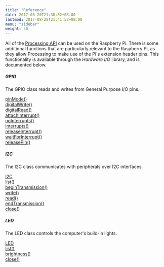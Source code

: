 ```yaml
---
title: "Reference"
date: 2017-08-20T21:38:52+08:00
lastmod: 2017-08-28T21:41:52+08:00
menu: "sidebar"
weight: 30
---
```


All of the [Processing API] can be used on the Raspberry Pi. There is
some additional functions that are particularly relevant to the
Raspberry Pi, as they allow Processing to make use of the Pi's extension
header pins. This functionality is available through the *Hardware I/O*
library, and is documented below.

 

##### GPIO

The GPIO class reads and writes from General Purpose I/O pins.  
  
[pinMode()][]  
[digitalWrite()][]  
[digitalRead()][]  
[attachInterrupt()][]  
[noInterrupts()][]  
[interrupts()][]  
[releaseInterrupt()][]  
[waitForInterrupt()][]  
[releasePin()]  
  

##### I2C

The I2C class communicates with peripherals over I2C interfaces.  
  
[I2C][]  
[list()][]  
[beginTransmission()][]  
[write()][]  
[read()][]  
[endTransmission()][]  
[close()]  
  

##### LED

The LED class controls the computer's build-in lights.  
  
[LED][]  
[list()][1]  
[brightness()][]  
[close()][2]  
  

  [Processing API]: https://processing.org/reference/
  [pinMode()]: https://processing.org/reference/libraries/io/GPIO_pinMode_.html
  [digitalWrite()]: https://processing.org/reference/libraries/io/GPIO_digitalWrite_.html
  [digitalRead()]: https://processing.org/reference/libraries/io/GPIO_digitalRead_.html
  [attachInterrupt()]: https://processing.org/reference/libraries/io/GPIO_attachInterrupt_.html
  [noInterrupts()]: https://processing.org/reference/libraries/io/GPIO_noInterrupts_.html
  [interrupts()]: https://processing.org/reference/libraries/io/GPIO_interrupts_.html
  [releaseInterrupt()]: https://processing.org/reference/libraries/io/GPIO_releaseInterrupt_.html
  [waitForInterrupt()]: https://processing.org/reference/libraries/io/GPIO_waitForInterrupt_.html
  [releasePin()]: https://processing.org/reference/libraries/io/GPIO_releasePin_.html
  [I2C]: https://processing.org/reference/libraries/io/I2C.html
  [list()]: https://processing.org/reference/libraries/io/I2C_list_.html
  [beginTransmission()]: https://processing.org/reference/libraries/io/I2C_beginTransmission_.html
  [write()]: https://processing.org/reference/libraries/io/I2C_write_.html
  [read()]: https://processing.org/reference/libraries/io/I2C_read_.html
  [endTransmission()]: https://processing.org/reference/libraries/io/I2C_endTransmission_.html
  [close()]: https://processing.org/reference/libraries/io/I2C_close_.html
  [LED]: https://processing.org/reference/libraries/io/LED.html
  [1]: https://processing.org/reference/libraries/io/LED_list_.html
  [brightness()]: https://processing.org/reference/libraries/io/LED_brightness_.html
  [2]: https://processing.org/reference/libraries/io/LED_close_.html
